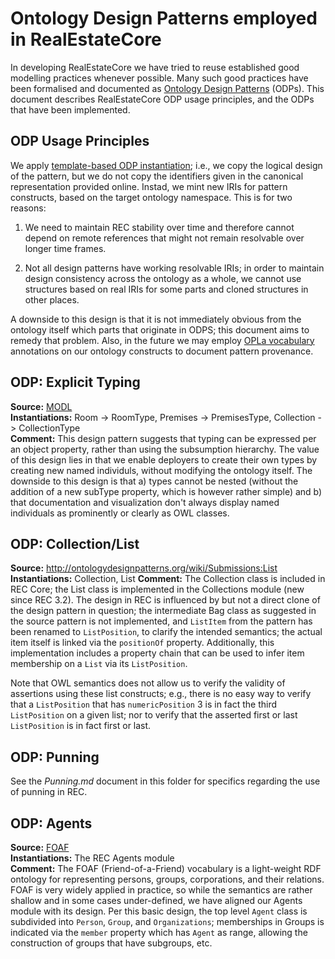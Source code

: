 # Ontology Design Patterns employed in RealEstateCore

In developing RealEstateCore we have tried to reuse established good 
modelling practices whenever possible. Many such good practices have been 
formalised and documented as [Ontology Design Patterns](http://ontologydesignpatterns.org/wiki/Odp:WhatIsAPattern) 
(ODPs). This document describes RealEstateCore ODP usage principles, and the 
ODPs that have been implemented.

## ODP Usage Principles

We apply [template-based ODP instantiation](https://karlhammar.com/downloads/hammar2017template.pdf); 
i.e., we copy the logical design of the pattern, but we do not copy the 
identifiers given in the canonical representation provided online. Instad, 
we mint new IRIs for pattern constructs, based on the target ontology 
namespace. This is for two reasons:

1. We need to maintain REC stability over time and therefore cannot depend 
on remote references that might not remain resolvable over longer time 
frames. 

2. Not all design patterns have working resolvable IRIs; in order to maintain 
design consistency across the ontology as a whole, we cannot use structures 
based on real IRIs for some parts and cloned structures in other places.

A downside to this design is that it is not immediately obvious from the 
ontology itself which parts that originate in ODPS; this document aims to 
remedy that problem. Also, in the future we may employ [OPLa vocabulary](http://ceur-ws.org/Vol-2043/paper-09.pdf) 
annotations on our ontology constructs to document pattern provenance.

## ODP: Explicit Typing

**Source:** [MODL](https://archive.org/services/purl/purl/modular_ontology_design_library)  
**Instantiations:** Room -> RoomType, Premises -> PremisesType, 
Collection -> CollectionType  
**Comment:** This design pattern suggests that typing can be expressed per 
an object property, rather than using the subsumption hierarchy. The value 
of this design lies in that we enable deployers to create their own types 
by creating new named individuls, without modifying the ontology itself. 
The downside to this design is that a) types cannot be nested (without the 
addition of a new subType property, which is however rather simple) and b) 
that documentation and visualization don't always display named individuals 
as prominently or clearly as OWL classes.

## ODP: Collection/List

**Source:**  http://ontologydesignpatterns.org/wiki/Submissions:List
**Instantiations:**  Collection, List
**Comment:**  The Collection class is included in REC Core; the List class is 
implemented in the Collections module (new since REC 3.2). The design in REC 
is influenced by but not a direct clone of the design pattern in question; 
the intermediate Bag class as suggested in the source pattern is not 
implemented, and `ListItem` from the pattern has been renamed to 
`ListPosition`, to clarify the intended semantics; the actual item itself is 
linked via the `positionOf` property. Additionally, this implementation 
includes a property chain that can be used to infer item membership on a 
`List` via its `ListPosition`.

Note that OWL semantics does not allow us to verify the validity of assertions 
using these list constructs; e.g., there is no easy way to verify that a 
`ListPosition` that has `numericPosition` 3 is in fact the third `ListPosition` 
on a given list; nor to verify that the asserted first or last `ListPosition` 
is in fact first or last.

## ODP: Punning

See the *Punning.md* document in this folder for specifics regarding the 
use of punning in REC.

## ODP: Agents

**Source:** [FOAF](http://xmlns.com/foaf/spec/)  
**Instantiations:** The REC Agents module  
**Comment:** The FOAF (Friend-of-a-Friend) vocabulary is a light-weight RDF 
ontology for representing persons, groups, corporations, and their relations. 
FOAF is very widely applied in practice, so while the semantics are rather 
shallow and in some cases under-defined, we have aligned our Agents module 
with its design. Per this basic design, the top level `Agent` class is 
subdivided into `Person`, `Group`, and `Organizations`; memberships in Groups 
is indicated via the `member` property which has `Agent` as range, allowing 
the construction of groups that have subgroups, etc.
